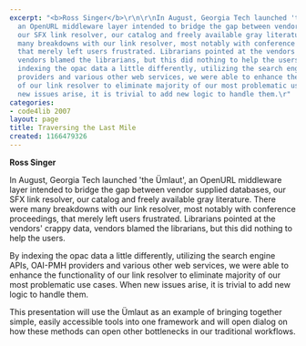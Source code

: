 ```yaml
---
excerpt: "<b>Ross Singer</b>\r\n\r\nIn August, Georgia Tech launched 'the Ümlaut',
  an OpenURL middleware layer intended to bridge the gap between vendor supplied databases,
  our SFX link resolver, our catalog and freely available gray literature. There were
  many breakdowns with our link resolver, most notably with conference proceedings,
  that merely left users frustrated. Librarians pointed at the vendors' crappy data,
  vendors blamed the librarians, but this did nothing to help the users.\r\n\r\nBy
  indexing the opac data a little differently, utilizing the search engine APIs, OAI-PMH
  providers and various other web services, we were able to enhance the functionality
  of our link resolver to eliminate majority of our most problematic use cases. When
  new issues arise, it is trivial to add new logic to handle them.\r"
categories:
- code4lib 2007
layout: page
title: Traversing the Last Mile
created: 1166479326
---
```

<b>Ross Singer</b>

In August, Georgia Tech launched 'the Ümlaut', an OpenURL middleware layer intended to bridge the gap between vendor supplied databases, our SFX link resolver, our catalog and freely available gray literature. There were many breakdowns with our link resolver, most notably with conference proceedings, that merely left users frustrated. Librarians pointed at the vendors' crappy data, vendors blamed the librarians, but this did nothing to help the users.

By indexing the opac data a little differently, utilizing the search engine APIs, OAI-PMH providers and various other web services, we were able to enhance the functionality of our link resolver to eliminate majority of our most problematic use cases. When new issues arise, it is trivial to add new logic to handle them.

This presentation will use the Ümlaut as an example of bringing together simple, easily accessible tools into one framework and will open dialog on how these methods can open other bottlenecks in our traditional workflows. 
